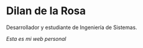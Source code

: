 # Dilan de la Rosa
Desarrollador y estudiante de Ingeniería de Sistemas.

*Esta es mi web personal*
